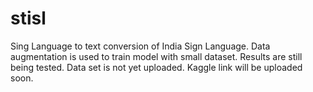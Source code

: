# stisl
Sing Language to text conversion of India Sign Language.
Data augmentation is used to train model with small dataset. Results are still being tested. 
Data set is not yet uploaded. Kaggle link will be uploaded soon.
